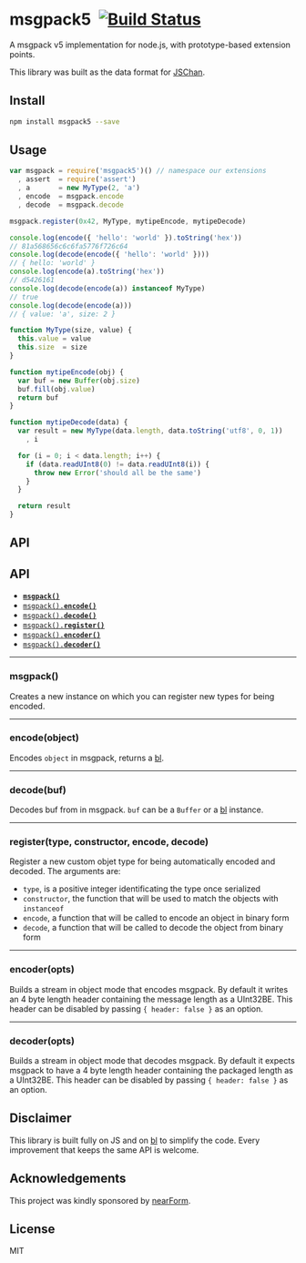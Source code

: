 msgpack5&nbsp;&nbsp;[![Build Status](https://travis-ci.org/mcollina/msgpack5.png)](https://travis-ci.org/mcollina/msgpack5)
========

A msgpack v5 implementation for node.js, with prototype-based extension points.

This library was built as the data format for
[JSChan](http://npm.im/jschan).

Install
-------

```bash
npm install msgpack5 --save
```

Usage
-----

```js
var msgpack = require('msgpack5')() // namespace our extensions
  , assert  = require('assert')
  , a       = new MyType(2, 'a')
  , encode  = msgpack.encode
  , decode  = msgpack.decode

msgpack.register(0x42, MyType, mytipeEncode, mytipeDecode)

console.log(encode({ 'hello': 'world' }).toString('hex'))
// 81a568656c6c6fa5776f726c64
console.log(decode(encode({ 'hello': 'world' })))
// { hello: 'world' }
console.log(encode(a).toString('hex'))
// d5426161
console.log(decode(encode(a)) instanceof MyType)
// true
console.log(decode(encode(a)))
// { value: 'a', size: 2 }

function MyType(size, value) {
  this.value = value
  this.size  = size
}

function mytipeEncode(obj) {
  var buf = new Buffer(obj.size)
  buf.fill(obj.value)
  return buf
}

function mytipeDecode(data) {
  var result = new MyType(data.length, data.toString('utf8', 0, 1))
    , i

  for (i = 0; i < data.length; i++) {
    if (data.readUInt8(0) != data.readUInt8(i)) {
      throw new Error('should all be the same')
    }
  }

  return result
}
```

API
---

<a name="api"></a>
## API

  * <a href="#msgpack"><code><b>msgpack()</b></code></a>
  * <a href="#encode"><code>msgpack().<b>encode()</b></code></a>
  * <a href="#decode"><code>msgpack().<b>decode()</b></code></a>
  * <a href="#register"><code>msgpack().<b>register()</b></code></a>
  * <a href="#encoder"><code>msgpack().<b>encoder()</b></code></a>
  * <a href="#decoder"><code>msgpack().<b>decoder()</b></code></a>

-------------------------------------------------------
<a name="msgpack"></a>
### msgpack()

Creates a new instance on which you can register new types for being
encoded.

-------------------------------------------------------
<a name="encode"></a>
### encode(object)

Encodes `object` in msgpack, returns a [bl](http://npm.im/bl).

-------------------------------------------------------
<a name="decode"></a>
### decode(buf)

Decodes buf from in msgpack. `buf` can be a `Buffer` or a [bl](http://npm.im/bl) instance.

-------------------------------------------------------
<a name="register"></a>
### register(type, constructor, encode, decode)

Register a new custom objet type for being automatically encoded and
decoded. The arguments are:

- `type`, is a positive integer identificating the type once serialized
- `constructor`, the function that will be used to match the objects
  with `instanceof`
- `encode`, a function that will be called to encode an object in binary
  form
- `decode`, a function that will be called to decode the object from
  binary form

-------------------------------------------------------
<a name="encoder"></a>
### encoder(opts)

Builds a stream in object mode that encodes msgpack. By default it writes
an 4 byte length header containing the message length as a UInt32BE. This
 header can be disabled by passing `{ header: false }` as an option.

-------------------------------------------------------
<a name="decoder"></a>
### decoder(opts)

Builds a stream in object mode that decodes msgpack. By default it expects
msgpack to have a 4 byte length header containing the packaged length as
a UInt32BE. This header can be disabled by passing `{ header: false }` as an option.

Disclaimer
----------

This library is built fully on JS and on [bl](http://npm.im/bl) to
simplify the code. Every improvement that keeps the same API is welcome.

Acknowledgements
----------------

This project was kindly sponsored by [nearForm](http://nearform.com).

License
-------

MIT
